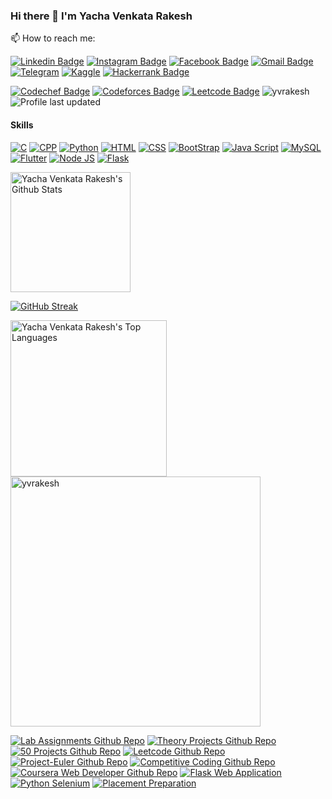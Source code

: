 ### Hi there 👋 I'm Yacha Venkata Rakesh

📫 How to reach me:

[![Linkedin Badge](https://img.shields.io/badge/-yvrakesh-blue?style=flat-rectangle&logo=Linkedin&logoColor=white)](https://www.linkedin.com/in/yvrakesh/)
[![Instagram Badge](https://img.shields.io/badge/-yvrakesh7-purple?style=rectangle&logo=instagram&logoColor=white)](https://instagram.com/yvrakesh7)
[![Facebook Badge](https://img.shields.io/badge/yvrakesh7-1877F2?style=flat-square&logo=facebook&logoColor=white)](https://www.facebook.com/yvrakesh7)
[![Gmail Badge](https://img.shields.io/badge/-yachavenkatarakesh-c14438?style=flat-square&logo=Gmail&logoColor=white&link=mailto:yachavenkatarakesh@gmail.com)](mailto:yachavenkatarakesh@gmail.com)
[![Telegram](https://img.shields.io/badge/-yvrakesh-2CA5E0?style=flat-square&logo=Telegram&logoColor=white)](https://t.me/yvrakesh)
[![Kaggle](https://img.shields.io/badge/yvrakesh-20BEFF?style=flat-square&logo=Kaggle&logoColor=white)](https://www.kaggle.com/yvrakesh)
[![Hackerrank Badge](https://img.shields.io/badge/-yvrakesh-2EC866?style=flat-square&logo=HackerRank&logoColor=white)](https://www.hackerrank.com/yvrakesh?hr_r=1)

[![Codechef Badge](https://cp-logo.vercel.app/codechef/yvrakesh?logo=true)](https://www.codechef.com/users/yvrakesh)
[![Codeforces Badge](https://cp-logo.vercel.app/codeforces/venkatarakesh1234y?logo=true)](https://codeforces.com/profile/venkatarakesh1234y)
[![Leetcode Badge](https://cp-logo.vercel.app/leetcode/yvrakesh)](https://leetcode.com/yvrakesh)
<img src="https://komarev.com/ghpvc/?username=yvrakesh&label=Github Profile Views&color=0e75b6&style=flat" alt="yvrakesh" />
![Profile last updated](https://img.shields.io/github/last-commit/yvrakesh/yvrakesh/main?label=Profile%20Last%20updated&style=flat)

<h4>Skills</h4>

[![C](https://img.shields.io/badge/★★★★-lightgrey?labelColor=00599C&logo=C&style=for-the-badge&logoColor=white)]()
[![CPP](https://img.shields.io/badge/CPP-★★★★-lightgrey?labelColor=00599C&logo=c%2B%2B&style=for-the-badge&logoColor=white)]()
[![Python](https://img.shields.io/badge/Python-★★-lightgrey?labelColor=3776AB&logo=Python&style=for-the-badge&logoColor=white)]()
[![HTML](https://img.shields.io/badge/HTML-★★★★-lightgrey?labelColor=E34F26&logo=html5&style=for-the-badge&logoColor=white)]()
[![CSS](https://img.shields.io/badge/CSS-★★★-lightgrey?labelColor=1572B6&logo=css3&style=for-the-badge&logoColor=white)]()
[![BootStrap](https://img.shields.io/badge/BootStrap-★★★-lightgrey?labelColor=563D7C&logo=bootstrap&style=for-the-badge&logoColor=white)]()
[![Java Script](https://img.shields.io/badge/JavaScript-★★★-lightgrey?labelColor=F7DF1E&logo=javascript&style=for-the-badge&logoColor=black)]()
[![MySQL](https://img.shields.io/badge/MYSQL-★★★-lightgrey?labelColor=3776AB&logo=mysql&style=for-the-badge&logoColor=white)]()
[![Flutter](https://img.shields.io/badge/Flutter-★★★-lightgrey?labelColor=02569B&logo=flutter&style=for-the-badge&logoColor=white)]()
[![Node JS](https://img.shields.io/badge/Node.js-★★★-lightgrey?labelColor=339933&style=for-the-badge&logo=nodedotjs&logoColor=white)]()
[![Flask](https://img.shields.io/badge/Flask-★★★-lightgrey?labelColor=000000&style=for-the-badge&logo=flask&logoColor=white)]()

<a href="https://github.com/yvrakesh"><img alt="Yacha Venkata Rakesh's Github Stats" src="https://github-readme-stats-yvrakesh.vercel.app/api/?username=yvrakesh&count_private=true&include_all_commits=true&show_icons=true&count_private=true&theme=react&hide_border=true&bg_color=1F222E&title_color=F85D7F&icon_color=F8D866" height="192px"/></a>

[![GitHub Streak](https://github-readme-streak-stats.herokuapp.com/?user=yvrakesh&theme=dark&width=30%)](https://git.io/streak-stats)

<a href="https://github.com/yvrakesh"><img alt="Yacha Venkata Rakesh's Top Languages" src="https://github-readme-stats.vercel.app/api/top-langs/?username=yvrakesh&hide=Jupyter Notebook, Less, Yacc&count_private=true&langs_count=10&layout=compact&theme=react&hide_border=true&bg_color=1F222E&title_color=F85D7F&icon_color=F8D866" height="250px"/></a>
<a href="https://github.com/yvrakesh"><img src="https://github-profile-trophy.vercel.app/?username=yvrakesh&theme=darkhub&row=2&column=3&margin-w=5&margin-h=5" width="400px" alt="yvrakesh" /></a> </p>

[![Lab Assignments Github Repo](https://github-readme-stats-yvrakesh.vercel.app/api/pin/?username=yvrakesh&repo=Lab-Assignments&theme=react&bg_color=1F222E&title_color=F85D7F&icon_color=F8D866&hide_border=true&show_icons=false)](https://github.com/yvrakesh/Lab-Assignments)
[![Theory Projects Github Repo](https://github-readme-stats-yvrakesh.vercel.app/api/pin/?username=yvrakesh&repo=Theory-Projects&theme=react&bg_color=1F222E&title_color=F85D7F&icon_color=F8D866&hide_border=true&show_icons=false)](https://github.com/yvrakesh/Theory-Projects)
[![50 Projects Github Repo](https://github-readme-stats-yvrakesh.vercel.app/api/pin/?username=yvrakesh&repo=HTML-CSS-JS-Projects&theme=react&bg_color=1F222E&title_color=F85D7F&icon_color=F8D866&hide_border=true&show_icons=false)](https://github.com/yvrakesh/HTML-CSS-JS-Projects)
[![Leetcode Github Repo](https://github-readme-stats-yvrakesh.vercel.app/api/pin/?username=yvrakesh&repo=Leetcode&theme=react&bg_color=1F222E&title_color=F85D7F&icon_color=F8D866&hide_border=true&show_icons=false)](https://github.com/yvrakesh/Leetcode)
[![Project-Euler Github Repo](https://github-readme-stats-yvrakesh.vercel.app/api/pin/?username=yvrakesh&repo=Project-Euler-Solutions-C-CPP-Java-Python&theme=react&bg_color=1F222E&title_color=F85D7E&icon_color=F8D866&hide_border=true&show_icons=true)](https://github.com/yvrakesh/Project-Euler-Solutions-C-CPP-Java-Python)
[![Competitive Coding Github Repo](https://github-readme-stats-yvrakesh.vercel.app/api/pin/?username=yvrakesh&repo=Competitive-Coding&theme=react&bg_color=1F222E&title_color=F85D7F&icon_color=F8D866&hide_border=true&show_icons=true)](https://github.com/yvrakesh/Competitive-Coding)
[![Coursera Web Developer Github Repo](https://github-readme-stats-yvrakesh.vercel.app/api/pin/?username=yvrakesh&repo=HTML-CSS-JS-for-Web-Developers&theme=react&bg_color=1F222E&title_color=F85D7F&icon_color=F8D866&hide_border=true&show_icons=true)](https://github.com/yvrakesh/HTML-CSS-JS-for-Web-Developers)
[![Flask Web Application](https://github-readme-stats-yvrakesh.vercel.app/api/pin/?username=yvrakesh&repo=Flask-Web-Application&theme=react&bg_color=1F222E&title_color=F85D7F&icon_color=F8D866&hide_border=true&show_icons=true)](https://github.com/yvrakesh/Flask-Web-Application)
[![Python Selenium](https://github-readme-stats-yvrakesh.vercel.app/api/pin/?username=yvrakesh&repo=Python-Selenium&theme=react&bg_color=1F222E&title_color=F85D7F&icon_color=F8D866&hide_border=true&show_icons=true)](https://github.com/yvrakesh/Python-Selenium)
[![Placement Preparation](https://github-readme-stats-yvrakesh.vercel.app/api/pin/?username=yvrakesh&repo=Placement-Preparation&theme=react&bg_color=1F222E&title_color=F85D7F&icon_color=F8D866&hide_border=true&show_icons=true)](https://github.com/yvrakesh/Placement-Preparation)


<!-- <a href="https://github.com/yvrakesh"><img alt="Yacha Venkata Rakesh's Activity Graph" src="https://activity-graph.herokuapp.com/graph?username=yvrakesh&bg_color=1F222E&color=F8D866&line=F85D7F&point=FFFFFF&hide_border=true" /></a> -->
